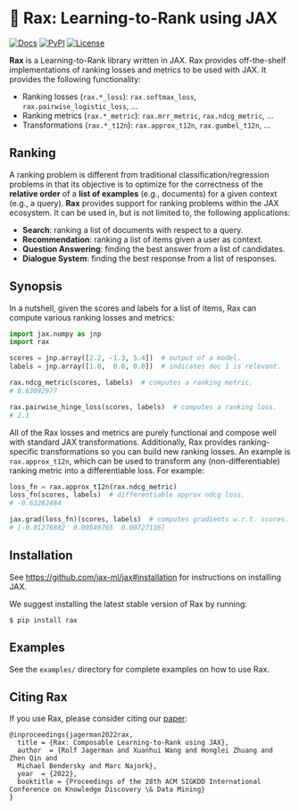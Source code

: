 # 🦖 **Rax**: Learning-to-Rank using JAX

[![Docs](https://readthedocs.org/projects/rax/badge/?version=latest)](https://rax.readthedocs.io/en/latest/?badge=latest)
[![PyPI](https://img.shields.io/pypi/v/rax?color=brightgreen)](https://pypi.org/project/rax/)
[![License](https://img.shields.io/badge/License-Apache%202.0-brightgreen.svg)](https://github.com/google/rax/blob/main/LICENSE)

**Rax** is a Learning-to-Rank library written in JAX. Rax provides off-the-shelf
implementations of ranking losses and metrics to be used with JAX. It provides
the following functionality:

- Ranking losses (`rax.*_loss`): `rax.softmax_loss`,
  `rax.pairwise_logistic_loss`, ...
- Ranking metrics (`rax.*_metric`): `rax.mrr_metric`, `rax.ndcg_metric`, ...
- Transformations (`rax.*_t12n`): `rax.approx_t12n`, `rax.gumbel_t12n`, ...

## Ranking

A ranking problem is different from traditional classification/regression
problems in that its objective is to optimize for the correctness of the
**relative order** of a **list of examples** (e.g., documents) for a given
context (e.g., a query). **Rax** provides support for ranking problems within
the JAX ecosystem. It can be used in, but is not limited to, the following
applications:

- **Search**: ranking a list of documents with respect to a query.
- **Recommendation**: ranking a list of items given a user as context.
- **Question Answering**: finding the best answer from a list of candidates.
- **Dialogue System**: finding the best response from a list of responses.

## Synopsis

In a nutshell, given the scores and labels for a list of items, Rax can compute
various ranking losses and metrics:

```python
import jax.numpy as jnp
import rax

scores = jnp.array([2.2, -1.3, 5.4])  # output of a model.
labels = jnp.array([1.0,  0.0, 0.0])  # indicates doc 1 is relevant.

rax.ndcg_metric(scores, labels)  # computes a ranking metric.
# 0.63092977

rax.pairwise_hinge_loss(scores, labels)  # computes a ranking loss.
# 2.1
```

All of the Rax losses and metrics are purely functional and compose well with
standard JAX transformations. Additionally, Rax provides ranking-specific
transformations so you can build new ranking losses. An example is
`rax.approx_t12n`, which can be used to transform any (non-differentiable)
ranking metric into a differentiable loss. For example:

```python
loss_fn = rax.approx_t12n(rax.ndcg_metric)
loss_fn(scores, labels)  # differentiable approx ndcg loss.
# -0.63282484

jax.grad(loss_fn)(scores, labels)  # computes gradients w.r.t. scores.
# [-0.01276882  0.00549765  0.00727116]
```

## Installation

See https://github.com/jax-ml/jax#installation for instructions on installing JAX.

We suggest installing the latest stable version of Rax by running:

```
$ pip install rax
```

## Examples

See the `examples/` directory for complete examples on how to use Rax.

## Citing Rax

If you use Rax, please consider citing our
[paper](https://research.google/pubs/pub51453/):

```
@inproceedings{jagerman2022rax,
  title = {Rax: Composable Learning-to-Rank using JAX},
  author  = {Rolf Jagerman and Xuanhui Wang and Honglei Zhuang and Zhen Qin and
  Michael Bendersky and Marc Najork},
  year  = {2022},
  booktitle = {Proceedings of the 28th ACM SIGKDD International Conference on Knowledge Discovery \& Data Mining}
}
```
